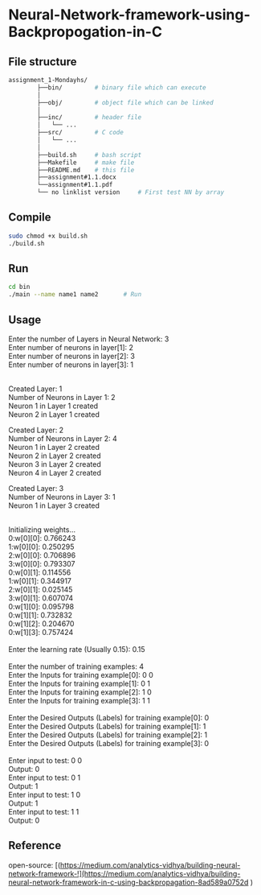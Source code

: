 # Neural-Network-framework-using-Backpropogation-in-C


## File structure
```bash
assignment_1-Mondayhs/
        ├──bin/         # binary file which can execute
        │   
        ├──obj/         # object file which can be linked
        │ 
        ├──inc/         # header file
        │   └── ...
        ├──src/         # C code
        │   └── ...
        │
        ├──build.sh     # bash script
        ├──Makefile     # make file
        ├──README.md    # this file 
        ├──assignment#1.1.docx    
        └──assignment#1.1.pdf
        └── no linklist version     # First test NN by array
```


## Compile
```sh
sudo chmod +x build.sh
./build.sh
```

## Run
```sh
cd bin
./main --name name1 name2       # Run
```


## Usage

Enter the number of Layers in Neural Network: 3 <br />
Enter number of neurons in layer[1]:  2 <br />
Enter number of neurons in layer[2]:  3 <br />
Enter number of neurons in layer[3]:  1 <br />

<br />
Created Layer: 1 <br />
Number of Neurons in Layer 1: 2 <br />
Neuron 1 in Layer 1 created <br />
Neuron 2 in Layer 1 created <br />

Created Layer: 2 <br />
Number of Neurons in Layer 2: 4 <br />
Neuron 1 in Layer 2 created <br />
Neuron 2 in Layer 2 created <br />
Neuron 3 in Layer 2 created <br />
Neuron 4 in Layer 2 created <br />

Created Layer: 3 <br />
Number of Neurons in Layer 3: 1 <br />
Neuron 1 in Layer 3 created <br />

<br />
Initializing weights... <br />
0:w[0][0]: 0.766243  <br />
1:w[0][0]: 0.250295  <br />
2:w[0][0]: 0.706896  <br />
3:w[0][0]: 0.793307  <br />
0:w[0][1]: 0.114556  <br />
1:w[0][1]: 0.344917  <br />
2:w[0][1]: 0.025145  <br />
3:w[0][1]: 0.607074  <br />
0:w[1][0]: 0.095798  <br />
0:w[1][1]: 0.732832  <br />
0:w[1][2]: 0.204670  <br />
0:w[1][3]: 0.757424  <br />
<br />
Enter the learning rate (Usually 0.15):  0.15 <br />
<br />
Enter the number of training examples:  4 <br />
Enter the Inputs for training example[0]:  0 0 <br />
Enter the Inputs for training example[1]:  0 1 <br />
Enter the Inputs for training example[2]:  1 0 <br />
Enter the Inputs for training example[3]:  1 1 <br />
<br />
Enter the Desired Outputs (Labels) for training example[0]:  0 <br />
Enter the Desired Outputs (Labels) for training example[1]:  1 <br />
Enter the Desired Outputs (Labels) for training example[2]:  1 <br />
Enter the Desired Outputs (Labels) for training example[3]:  0 <br />
<br />
Enter input to test: 0 0 <br />
Output: 0 <br />
Enter input to test: 0 1 <br />
Output: 1 <br />
Enter input to test: 1 0 <br />
Output: 1 <br />
Enter input to test: 1 1 <br />
Output: 0 <br />




## Reference

open-source:
[(https://medium.com/analytics-vidhya/building-neural-network-framework-!](https://medium.com/analytics-vidhya/building-neural-network-framework-in-c-using-backpropagation-8ad589a0752d )



<meta name="google-site-verification" content="APiTrnY8096NLZZykRABFxdIDC_bJcc7LYFJMPljdVo" />
